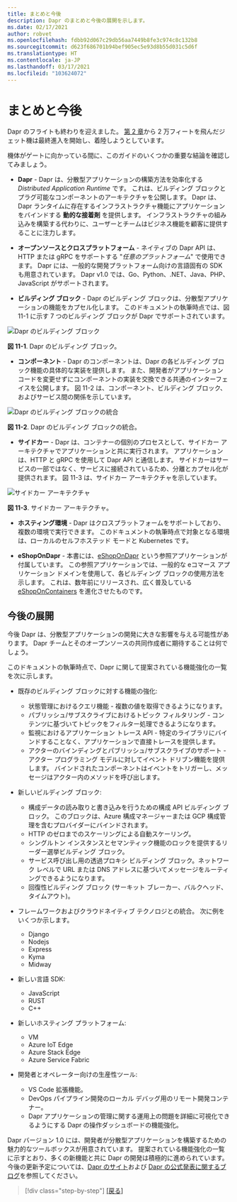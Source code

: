 ```yaml
---
title: まとめと今後
description: Dapr のまとめと今後の展開を示します。
ms.date: 02/17/2021
author: robvet
ms.openlocfilehash: fdbb92d067c29db56aa7449b8fe3c974c8c132b8
ms.sourcegitcommit: d623f686701b94bef905ec5e93d8b55d031c5d6f
ms.translationtype: HT
ms.contentlocale: ja-JP
ms.lasthandoff: 03/17/2021
ms.locfileid: "103624072"
---
```

# <a name="summary-and-the-road-ahead"></a>まとめと今後

Dapr のフライトも終わりを迎えました。 [第 2 章](dapr-at-20000-feet.md)から 2 万フィートを飛んだジェット機は最終進入を開始し、着陸しようとしています。

機体がゲートに向かっている間に、このガイドのいくつかの重要な結論を確認してみましょう。

- **Dapr** - Dapr は、分散型アプリケーションの構築方法を効率化する *Distributed Application Runtime* です。 これは、ビルディング ブロックとプラグ可能なコンポーネントのアーキテクチャを公開します。 Dapr は、Dapr ランタイムに存在するインフラストラクチャ機能にアプリケーションをバインドする **動的な接着剤** を提供します。 インフラストラクチャの組み込みを構築する代わりに、ユーザーとチームはビジネス機能を顧客に提供することに注力します。

- **オープンソースとクロスプラットフォーム** - ネイティブの Dapr API は、HTTP または gRPC をサポートする "*任意のプラットフォーム*" で使用できます。 Dapr には、一般的な開発プラットフォーム向けの言語固有の SDK も用意されています。 Dapr v1.0 では、Go、Python、.NET、Java、PHP、JavaScript がサポートされます。

- **ビルディング ブロック** - Dapr のビルディング ブロックは、分散型アプリケーションの機能をカプセル化します。 このドキュメントの執筆時点では、図 11-1 に示す 7 つのビルディング ブロックが Dapr でサポートされています。

![Dapr のビルディング ブロック](./media/dapr-at-20000-feet/building-blocks.png)

**図 11-1**. Dapr のビルディング ブロック。

- **コンポーネント** - Dapr のコンポーネントは、Dapr の各ビルディング ブロック機能の具体的な実装を提供します。 また、開発者がアプリケーション コードを変更せずにコンポーネントの実装を交換できる共通のインターフェイスを公開します。 図 11-2 は、コンポーネント、ビルディング ブロック、およびサービス間の関係を示しています。

![Dapr のビルディング ブロックの統合](./media/dapr-at-20000-feet/building-blocks-integration.png)

**図 11-2**. Dapr のビルディング ブロックの統合。

- **サイドカー** - Dapr は、コンテナーの個別のプロセスとして、サイドカー アーキテクチャでアプリケーションと共に実行されます。 アプリケーションは、HTTP と gRPC を使用して Dapr API と通信します。 サイドカーはサービスの一部ではなく、サービスに接続されているため、分離とカプセル化が提供されます。 図 11-3 は、サイドカー アーキテクチャを示しています。

![サイドカー アーキテクチャ](./media/dapr-at-20000-feet/sidecar-generic.png)

**図 11-3**.  サイドカー アーキテクチャ。

- **ホスティング環境** - Dapr はクロスプラットフォームをサポートしており、複数の環境で実行できます。 このドキュメントの執筆時点で対象となる環境は、ローカルのセルフホステッド モードと Kubernetes です。

- **eShopOnDapr** - 本書には、[eShopOnDapr](https://github.com/dotnet-architecture/eShopOnDapr) という参照アプリケーションが付属しています。 この参照アプリケーションでは、一般的な eコマース アプリケーション ドメインを使用して、各ビルディング ブロックの使用方法を示します。 これは、数年前にリリースされ、広く普及している [eShopOnContainers](https://github.com/dotnet-architecture/eShopOnContainers) を進化させたものです。

## <a name="the-road-ahead"></a>今後の展開

今後 Dapr は、分散型アプリケーションの開発に大きな影響を与える可能性があります。 Dapr チームとそのオープンソースの共同作成者に期待することは何でしょう。

このドキュメントの執筆時点で、Dapr に関して提案されている機能強化の一覧を次に示します。

- 既存のビルディング ブロックに対する機能の強化:
  - 状態管理におけるクエリ機能 - 複数の値を取得できるようになります。
  - パブリッシュ/サブスクライブにおけるトピック フィルタリング - コンテンツに基づいてトピックをフィルター処理できるようになります。
  - 監視におけるアプリケーション トレース API - 特定のライブラリにバインドすることなく、アプリケーションで直接トレースを提供します。
  - アクターのバインディングとパブリッシュ/サブスクライブのサポート - アクター プログラミング モデルに対してイベント ドリブン機能を提供します。 バインドされたコンポーネントはイベントをトリガーし、メッセージはアクター内のメソッドを呼び出します。

- 新しいビルディング ブロック:
  - 構成データの読み取りと書き込みを行うための構成 API ビルディング ブロック。 このブロックは、Azure 構成マネージャーまたは GCP 構成管理を含むプロバイダーにバインドされます。
  - HTTP のゼロまでのスケーリングによる自動スケーリング。
  - シングルトン インスタンスとセマンティック機能のロックを提供するリーダー選挙ビルディング ブロック。
  - サービス呼び出し用の透過プロキシ ビルディング ブロック。ネットワーク レベルで URL または DNS アドレスに基づいてメッセージをルーティングできるようになります。
  - 回復性ビルディング ブロック (サーキット ブレーカー、バルクヘッド、タイムアウト)。

- フレームワークおよびクラウドネイティブ テクノロジとの統合。 次に例をいくつか示します。
  - Django
  - Nodejs
  - Express
  - Kyma
  - Midway

- 新しい言語 SDK:
  - JavaScript
  - RUST
  - C++

- 新しいホスティング プラットフォーム:
  - VM
  - Azure IoT Edge
  - Azure Stack Edge
  - Azure Service Fabric

- 開発者とオペレーター向けの生産性ツール:
  - VS Code 拡張機能。
  - DevOps パイプライン開発のローカル デバッグ用のリモート開発コンテナー。
  - Dapr アプリケーションの管理に関する運用上の問題を詳細に可視化できるようにする Dapr の操作ダッシュボードの機能強化。

Dapr バージョン 1.0 には、開発者が分散型アプリケーションを構築するための魅力的なツールボックスが用意されています。 提案されている機能強化の一覧に示すとおり、多くの新機能と共に Dapr の開発は積極的に進められています。 今後の更新予定については、[Dapr のサイト](https://dapr.io/)および [Dapr の公式発表に関するブログ](https://cloudblogs.microsoft.com/opensource/2019/10/16/announcing-dapr-open-source-project-build-microservice-applications/)を参照してください。

>[!div class="step-by-step"]
>[[戻る]](secrets.md)
